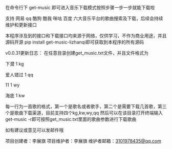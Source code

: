在命令行下
get-music
即可进入音乐下载模式按照步骤一步一步就能下载啦

支持 网易 qq 酷狗 酷我 咪咕 百度 六大音乐平台的歌曲搜索及下载，后续会持续维护和更新接口

本程序涉及到的接口和下载接口均来源于网络，仅供学习，不作为商业用途，并且源码开源 pip install get-music-lizhanqi即可获取到本程序的所有源码

v0.0.31更新日志：
在任意目录创建get_music.txt文件，并且文件格式为

下潜 1 kg

爱人错过 1 qq

11 1 wy

海底 1 kw

每一行为一首歌的格式，第一个是歌名或者歌手，第二个是需要下载几首歌，第三个是歌曲下载渠道，目前支持四个kg,kw,wy,qq
然后可以在该目录打开终端输入get-music -r即可按照get_music.txt里面的歌曲参数进行下载歌曲

如有建议或意见可以发邮件哦

项目创建者：李展旗
项目维护者：李展旗
维护者邮箱：3101978435@qq.com